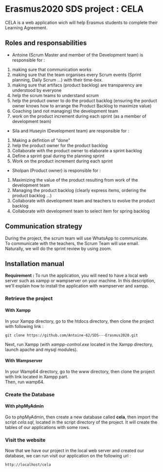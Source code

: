 # Erasmus2020 SDS project : CELA

CELA is a web application wich will help Erasmus students to complete their Learning Agreement.

## Roles and responsabilities

* Antoine (Scrum Master and member of the Development team) is responsible for :  
1. making sure that communication works
2. making sure that the team organises every Scrum events (Sprint planning, Daily Scrum ...) with their time-box.
3. making sure that artifacs (product backlog) are transparency are understood by everyone
4. help the scrum teams to understand scrum
5. help the product owner to do the product backlog (ensuring the porduct owner knows how to arrange the Product Backlog to maximize value)
6. Coaching (and not managing) the development team
7. work on the product increment during each sprint (as a member of development team)

* Sila and Huseyin (Development team) are responsible for :
1. Making a defintion of "done"
2. help the product owner for the product backlog
3. Collaborate with the product owner to elaborate a sprint backlog
4. Define a sprint goal during the planning sprint
5. Work on the product increment during each sprint

* Sholpan (Product owner) is responsible for :
1. Maximizing the value of the product resulting from work of the development team
2. Managing the product backlog (clearly express items, ordering the product backlog ...)
3. Collaborate with development team and teachers to evolve the product backlog
4. Collaborate with development team to select item for spring backlog

## Communication strategy

During the project, the scrum team will use WhatsApp to communicate.  
To communicate with the teachers, the Scrum Team will use email.  
Naturally, we will do the sprint review by using zoom.

## Installation manual
**Requirement :** To run the application, you will need to have a local web server such as xampp or wampserver on your machine. In this description, we'll explain how to install the application with wampserver and xampp. 

### Retrieve the project
#### With Xampp
In your Xampp directory, go to the htdocs directory, then clone the project with following link :
```
git clone https://github.com/Antoine-62/SDS---Erasmus2020.git
```
Next, run Xampp (with *xampp-control.exe* located in the Xampp directory, launch apache and mysql modules).

#### With Wampserver
In your Wamp64 directory, go to the www directory, then clone the project with link located in Xampp part.  
Then, run wamp64.
### Create the Database
#### With phpMyAdmin
Go to phpMyAdmin, then create a new database called **cela**, then import the script *cela.sql*, located in the script directory of the project. It will create the tables of our applications with some rows.

### Visit the website
Now that we have our project in the local web server and created our database, we can run visit our application on the following url :
```
http://localhost/cela
```
